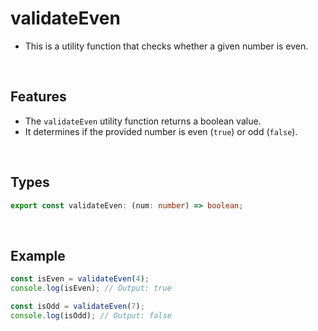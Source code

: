 # validateEven

- This is a utility function that checks whether a given number is even.

<br/>

## Features

- The `validateEven` utility function returns a boolean value.
- It determines if the provided number is even (`true`) or odd (`false`).

<br/>

## Types

```typescript
export const validateEven: (num: number) => boolean;
```

<br/>

## Example

```typescript
const isEven = validateEven(4);
console.log(isEven); // Output: true

const isOdd = validateEven(7);
console.log(isOdd); // Output: false
```
